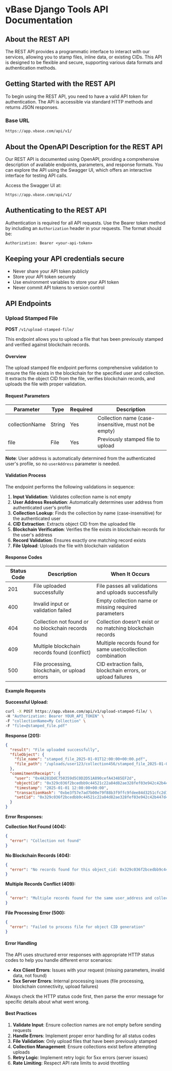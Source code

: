 # vBase Django Tools API Documentation

## About the REST API

The REST API provides a programmatic interface to interact with our services, allowing you to stamp files, inline data, or existing CIDs. This API is designed to be flexible and secure, supporting various data formats and authentication methods.

## Getting Started with the REST API

To begin using the REST API, you need to have a valid API token for authentication. The API is accessible via standard HTTP methods and returns JSON responses.

### Base URL
```
https://app.vbase.com/api/v1/
```

## About the OpenAPI Description for the REST API

Our REST API is documented using OpenAPI, providing a comprehensive description of available endpoints, parameters, and response formats. You can explore the API using the Swagger UI, which offers an interactive interface for testing API calls.

Access the Swagger UI at:
```
https://app.vbase.com/api/v1/
```

## Authenticating to the REST API

Authentication is required for all API requests. Use the Bearer token method by including an `Authorization` header in your requests. The format should be:

```
Authorization: Bearer <your-api-token>
```

## Keeping your API credentials secure

- Never share your API token publicly
- Store your API token securely
- Use environment variables to store your API token
- Never commit API tokens to version control

## API Endpoints

### Upload Stamped File

**POST** `/v1/upload-stamped-file/`

This endpoint allows you to upload a file that has been previously stamped and verified against blockchain records.

#### Overview

The upload stamped file endpoint performs comprehensive validation to ensure the file exists in the blockchain for the specified user and collection. It extracts the object CID from the file, verifies blockchain records, and uploads the file with proper validation.

#### Request Parameters

| Parameter | Type | Required | Description |
|-----------|------|----------|-------------|
| collectionName | String | Yes | Collection name (case-insensitive, must not be empty) |
| file | File | Yes | Previously stamped file to upload |

**Note**: User address is automatically determined from the authenticated user's profile, so no `userAddress` parameter is needed.

#### Validation Process

The endpoint performs the following validations in sequence:

1. **Input Validation**: Validates collection name is not empty
2. **User Address Resolution**: Automatically determines user address from authenticated user's profile
3. **Collection Lookup**: Finds the collection by name (case-insensitive) for the authenticated user
4. **CID Extraction**: Extracts object CID from the uploaded file
5. **Blockchain Verification**: Verifies the file exists in blockchain records for the user's address
6. **Record Validation**: Ensures exactly one matching record exists
7. **File Upload**: Uploads the file with blockchain validation

#### Response Codes

| Status Code | Description | When It Occurs |
|-------------|-------------|----------------|
| 201 | File uploaded successfully | File passes all validations and uploads successfully |
| 400 | Invalid input or validation failed | Empty collection name or missing required parameters |
| 404 | Collection not found or no blockchain records found | Collection doesn't exist or no matching blockchain records |
| 409 | Multiple blockchain records found (conflict) | Multiple records found for same user/collection combination |
| 500 | File processing, blockchain, or upload errors | CID extraction fails, blockchain errors, or upload failures |

#### Example Requests

**Successful Upload:**
```bash
curl -X POST https://app.vbase.com/api/v1/upload-stamped-file/ \
-H "Authorization: Bearer YOUR_API_TOKEN" \
-F "collectionName=My Collection" \
-F "file=@stamped_file.pdf"
```

**Response (201):**
```json
{
  "result": "File uploaded successfully",
  "fileObject": {
    "file_name": "stamped_file_2025-01-01T12:00:00+00:00.pdf",
    "file_path": "/uploads/user123/collection456/stamped_file_2025-01-01T12:00:00+00:00.pdf"
  },
  "commitmentReceipt": {
    "user": "0x4A281DdC750359d5C0D2D51A890cefA43485EF2d",
    "objectCid": "0x329c036f2bcedbb9c44521c22a84d82ae328fef03e942c42b447d4ae67bbd800",
    "timestamp": "2025-01-01 12:00:00+00:00",
    "transactionHash": "0xbe3f57e7ad7b00e79f88b3f9ffc9fdee84d3251cfc2d121386d8fe793b0d782a",
    "setCid": "0x329c036f2bcedbb9c44521c22a84d82ae328fef03e942c42b447d4ae67bbd800"
  }
}
```

**Error Responses:**

**Collection Not Found (404):**
```json
{
  "error": "Collection not found"
}
```

**No Blockchain Records (404):**
```json
{
  "error": "No records found for this object_cid: 0x329c036f2bcedbb9c44521c22a84d82ae328fef03e942c42b447d4ae67bbd800"
}
```

**Multiple Records Conflict (409):**
```json
{
  "error": "Multiple records found for the same user_address and collection_name"
}
```

**File Processing Error (500):**
```json
{
  "error": "Failed to process file for object CID generation"
}
```

#### Error Handling

The API uses structured error responses with appropriate HTTP status codes to help you handle different error scenarios:

- **4xx Client Errors**: Issues with your request (missing parameters, invalid data, not found)
- **5xx Server Errors**: Internal processing issues (file processing, blockchain connectivity, upload failures)

Always check the HTTP status code first, then parse the error message for specific details about what went wrong.

#### Best Practices

1. **Validate Input**: Ensure collection names are not empty before sending requests
2. **Handle Errors**: Implement proper error handling for all status codes
3. **File Validation**: Only upload files that have been previously stamped
4. **Collection Management**: Ensure collections exist before attempting uploads
5. **Retry Logic**: Implement retry logic for 5xx errors (server issues)
6. **Rate Limiting**: Respect API rate limits to avoid throttling
